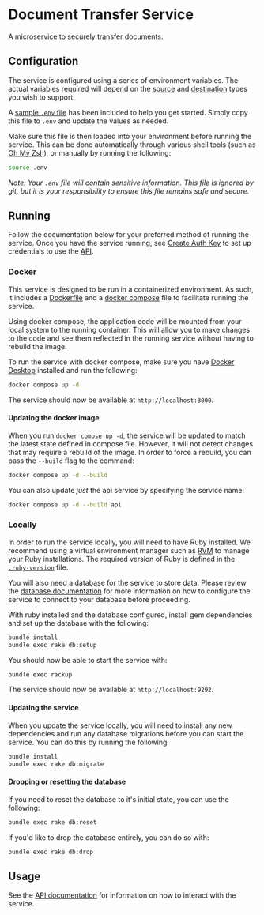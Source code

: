 # Document Transfer Service

A microservice to securely transfer documents.

## Configuration

The service is configured using a series of environment variables. The actual
variables required will depend on the [source] and [destination] types you wish
to support.

A [sample `.env` file][.env] has been included to help you get started. Simply
copy this file to `.env` and update the values as needed.

Make sure this file is then loaded into your environment before running the
service. This can be done automatically through various shell tools (such as
[Oh My Zsh][omz]), or manually by running the following:

```bash
source .env
```

_Note: Your `.env` file will contain sensitive information. This file is ignored
by git, but it is your responsibility to ensure this file remains safe and
secure._

## Running

Follow the documentation below for your preferred method of running the service.
Once you have the service running, see [Create Auth Key][create-key] to set up
credentials to use the [API].

### Docker

This service is designed to be run in a containerized environment. As such, it
includes a [Dockerfile] and a [docker compose] file to facilitate running the
service.

Using docker compose, the application code will be mounted from your local
system to the running container. This will allow you to make changes to the
code and see them reflected in the running service without having to rebuild the
image.

To run the service with docker compose, make sure you have [Docker Desktop]
installed and run the following:

```sh
docker compose up -d
```

The service should now be available at `http://localhost:3000`.

#### Updating the docker image

When you run `docker compse up -d`, the service will be updated to match the
latest state defined in compose file. However, it will not detect changes that
may require a rebuild of the image. In order to force a rebuild, you can pass
the `--build` flag to the command:

```bash
docker compose up -d --build
```

You can also update _just_ the api service by specifying the service name:

```bash
docker compose up -d --build api
```

### Locally

In order to run the service locally, you will need to have Ruby installed. We
recommend using a virtual environment manager such as [RVM] to manage your Ruby
installations. The required version of Ruby is defined in the
[`.ruby-version`][ruby-version] file.

You will also need a database for the service to store data. Please review the
[database documentation][database] for more information on how to configure the
service to connect to your database before proceeding.

With ruby installed and the database configured, install gem dependencies and
set up the database with the following:

```bash
bundle install
bundle exec rake db:setup
```

You should now be able to start the service with:

```sh
bundle exec rackup
```

The service should now be available at `http://localhost:9292`.

#### Updating the service

When you update the service locally, you will need to install any new
dependencies and run any database migrations before you can start the service.
You can do this by running the following:

```bash
bundle install
bundle exec rake db:migrate
```

#### Dropping or resetting the database

If you need to reset the database to it's initial state, you can use the
following:

```bash
bundle exec rake db:reset
```

If you'd like to drop the database entirely, you can do so with:

```bash
bundle exec rake db:drop
```

## Usage

See the [API documentation][api] for information on how to interact with the
service.

[.env]: ./sample.env
[api]: ./doc/api.md
[create-key]: ./doc/runbooks/create_auth_key.md
[database]: ./doc/database.md
[destination]: ./doc/destinations.md
[Dockerfile]: ./Dockerfile
[docker compose]: ./docker-compose.yaml
[Docker Desktop]: https://docs.docker.com/desktop/
[omz]: https://ohmyz.sh/
[ruby-version]: ./.ruby-version
[rvm]: https://rvm.io/
[source]: ./doc/sources.md
